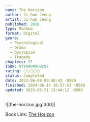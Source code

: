 ```yaml
---
name: The Horizon
author: Ji-hun Jeong
artist: Ji-hun Jeong
published: 2016
type: Manhwa
format: Digital
genre:
  - Psychological
  - Drama
  - Dystopian
  - Tragedy
chapters: 21
ISBN: 9798400900297
rating: 🌕🌕🌕🌕🌕
status: Completed
date: 2023-06-08 09:48:43 -0500
finished: 2024-06-14 16:57:53 -0500
updated: 2025-05-21 13:44:12 -0500
---
```


![[the-horizon.jpg|300]]

Book Link: [The Horizon](https://myanimelist.net/manga/125036/The_Horizon)
